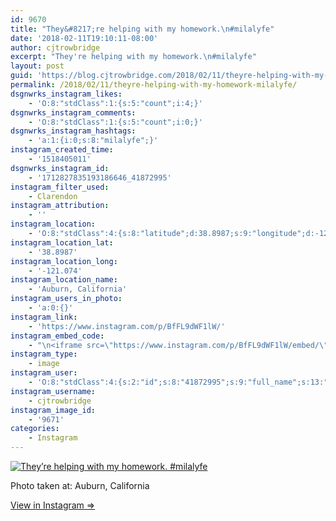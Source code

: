 ```yaml
---
id: 9670
title: "They&#8217;re helping with my homework.\n#milalyfe"
date: '2018-02-11T19:10:11-08:00'
author: cjtrowbridge
excerpt: "They're helping with my homework.\n#milalyfe"
layout: post
guid: 'https://blog.cjtrowbridge.com/2018/02/11/theyre-helping-with-my-homework-milalyfe/'
permalink: /2018/02/11/theyre-helping-with-my-homework-milalyfe/
dsgnwrks_instagram_likes:
    - 'O:8:"stdClass":1:{s:5:"count";i:4;}'
dsgnwrks_instagram_comments:
    - 'O:8:"stdClass":1:{s:5:"count";i:0;}'
dsgnwrks_instagram_hashtags:
    - 'a:1:{i:0;s:8:"milalyfe";}'
instagram_created_time:
    - '1518405011'
dsgnwrks_instagram_id:
    - '1712827835193186646_41872995'
instagram_filter_used:
    - Clarendon
instagram_attribution:
    - ''
instagram_location:
    - 'O:8:"stdClass":4:{s:8:"latitude";d:38.8987;s:9:"longitude";d:-121.074;s:4:"name";s:18:"Auburn, California";s:2:"id";i:218405825;}'
instagram_location_lat:
    - '38.8987'
instagram_location_long:
    - '-121.074'
instagram_location_name:
    - 'Auburn, California'
instagram_users_in_photo:
    - 'a:0:{}'
instagram_link:
    - 'https://www.instagram.com/p/BfFL9dWF1lW/'
instagram_embed_code:
    - "\n<iframe src=\"https://www.instagram.com/p/BfFL9dWF1lW/embed/\" width=\"612\" height=\"710\" frameborder=\"0\" scrolling=\"no\" allowtransparency=\"true\" class=\"insta-image-embed\"></iframe>\n"
instagram_type:
    - image
instagram_user:
    - 'O:8:"stdClass":4:{s:2:"id";s:8:"41872995";s:9:"full_name";s:13:"CJ Trowbridge";s:15:"profile_picture";s:141:"https://scontent.cdninstagram.com/vp/de69b7330c0c25c050ecfa136eea9cfb/5B1A851C/t51.2885-19/s150x150/13724650_1188772791164794_142557231_a.jpg";s:8:"username";s:12:"cjtrowbridge";}'
instagram_username:
    - cjtrowbridge
instagram_image_id:
    - '9671'
categories:
    - Instagram
---
```


[![They’re helping with my homework.
#milalyfe](https://blog.cjtrowbridge.com/wp-content/uploads/2018/02/1518405011-1-1.jpg)](https://www.instagram.com/p/BfFL9dWF1lW/)

Photo taken at: Auburn, California

[View in Instagram ⇒](https://www.instagram.com/p/BfFL9dWF1lW/)